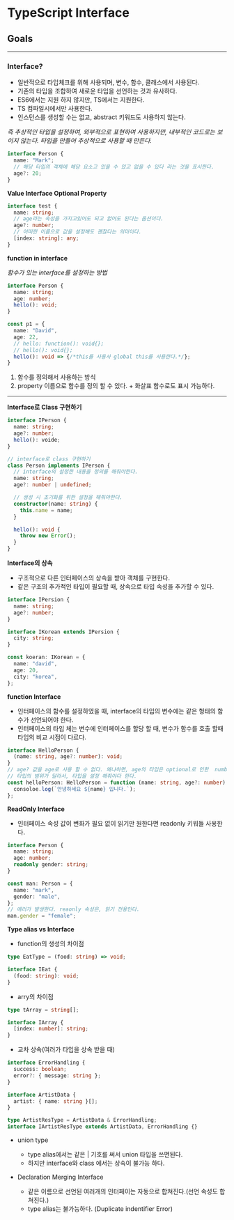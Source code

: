 # TypeScript Interface

## Goals

---

### Interface?

- 일반적으로 타입체크를 위해 사용되며, 변수, 함수, 클래스에서 사용된다.
- 기존의 타입을 조합하여 새로운 타입을 선언하는 것과 유사하다.
- ES6에서는 지원 하지 않지만, TS에서는 지원한다.
- TS 컴파일시에서만 사용한다.
- 인스턴스를 생성할 수는 없고, abstract 키워드도 사용하지 않는다.

_즉 추상적인 타입을 설정하여, 외부적으로 표현하여 사용하지만, 내부적인 코드로는 보이지 않는다. 타입을 만들어 추상적으로 사용할 때 만든다._

```ts
interface Person {
  name: "Mark";
  // 해당 타입의 객체에 해당 요소고 있을 수 있고 없을 수 있다 라는 것을 표시한다.
  age?: 20;
}
```

**Value Interface Optional Property**

```ts
interface test {
  name: string;
  // age라는 속성을 가지고있어도 되고 없어도 된다는 옵션이다.
  age?: number;
  // 어떠한 이름으로 값을 설정해도 괜찮다는 의미이다.
  [index: string]: any;
}
```

**function in interface**

_함수가 있는 interface를 설정하는 방법_

```ts
interface Person {
  name: string;
  age: number;
  hello(): void;
}

const p1 = {
  name: "David",
  age: 22,
  // hello: function(): void{};
  // hello(): void{};
  hello(): void => {/*this를 사용사 global this를 사용한다.*/};
}
```

1. 함수를 정의해서 사용하는 방식
1. property 이름으로 함수를 정의 할 수 있다. + 화살표 함수로도 표시 가능하다.

---

**Interface로 Class 구현하기**

```ts
interface IPerson {
  name: string;
  age?: number;
  hello(): voide;
}

// interface로 class 구현하기
class Person implements IPerson {
  // interface의 설정한 내용을 정의를 해줘야한다.
  name: string;
  age?: number | undefined;

  // 생성 시 초기화를 위한 설정을 해줘야한다.
  constructor(name: string) {
    this.name = name;
  }

  hello(): void {
    throw new Error();
  }
}
```

**Interface의 상속**

- 구조적으로 다른 인터페이스의 상속을 받아 객체를 구현한다.
- 같은 구조의 추가적인 타입이 필요할 때, 상속으로 타입 속성을 추가할 수 있다.

```ts
interface IPersion {
  name: string;
  age?: number;
}

interface IKorean extends IPersion {
  city: string;
}

const koeran: IKorean = {
  name: "david",
  age: 20,
  city: "korea",
};
```

**function Interface**

- 인터페이스의 함수를 설정하였을 때, interface의 타입의 변수에는 같은 형태의 함수가 선언되어야 한다.
- 인터페이스의 타입 체는 변수에 인터페이스를 할당 할 때, 변수가 함수를 호출 할때 타입의 비교 시점이 다르다.

```ts
interface HelloPerson {
  (name: string, age?: number): void;
}
// age? 값을 age로 사용 할 수 없다. 왜냐하면, age의 타입은 optional로 인한  number | undefined로
// 타입의 범위가 달라서, 타입을 설정 해줘야다 한다.
const helloPerson: HelloPerson = function (name: string, age?: number): void {
  consoloe.log(`안녕하세요 ${name} 입니다.`);
};
```

**ReadOnly Interface**

- 인터페이스 속성 값이 변화가 필요 없이 읽기만 원한다면 readonly 키워들 사용한다.

```ts
interface Person {
  name: string;
  age: number;
  readonly gender: string;
}

const man: Person = {
  name: "mark",
  gender: "male",
};
// 에러가 발생한다. reaonly 속성은, 읽기 전용인다.
man.gender = "female";
```

**Type alias vs Interface**

- function의 생성의 차이점

```ts
type EatType = (food: string) => void;

interface IEat {
  (food: string): void;
}
```

- arry의 차이점

```ts
type tArray = string[];

interface IArray {
  [index: number]: string;
}
```

- 교차 상속(여러가 타입을 상속 받을 때)

```ts
interface ErrorHandling {
  success: boolean;
  error?: { message: string };
}

interface ArtistData {
  artist: { name: string }[];
}

type ArtistResType = ArtistData & ErrorHandling;
interface IArtistResType extends ArtistData, ErrorHandling {}
```

- union type

  - type alias에서는 같은 | 기호를 써서 union 타입을 쓰면된다.
  - 하지만 interface와 class 에서는 상속이 불가능 하다.

- Declaration Merging Interface
  - 같은 이름으로 선언된 여러개의 인터페이는 자동으로 합쳐진다.(선언 속성도 합쳐진다.)
  - type alias는 불가능하다. (Duplicate indentifier Error)
